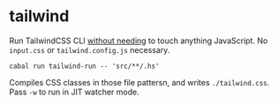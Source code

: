 # tailwind

Run TailwindCSS CLI [without needing](https://www.srid.ca/nojs) to touch anything JavaScript. No `input.css` or `tailwind.config.js` necessary.

```
cabal run tailwind-run -- 'src/**/.hs'
```

Compiles CSS classes in those file pattersn, and writes `./tailwind.css`. Pass `-w` to run in JIT watcher mode.
